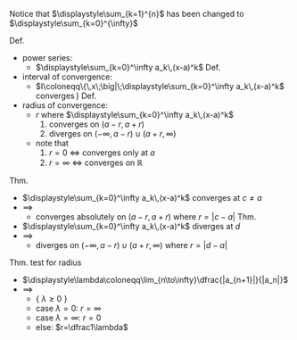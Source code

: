
Notice that  $\displaystyle\sum_{k=1}^{n}$  has been changed to  $\displaystyle\sum_{k=0}^{\infty}$


Def.
- power series:
	- $\displaystyle\sum_{k=0}^\infty a_k\,(x-a)^k$
Def.
- interval of convergence:
	- $I\coloneqq\{\,x\;\big|\;\displaystyle\sum_{k=0}^\infty a_k\,(x-a)^k$  converges$\,\}$
Def.
- radius of convergence:
	- $r$  where  $\displaystyle\sum_{k=0}^\infty a_k\,(x-a)^k$
	  1. converges on  $(a-r,\,a+r)$
	  2. diverges on  $(-\infty,\, a-r)\cup(a+r,\,\infty)$
	- note that
	  1. $r=0$ $\iff$ converges only at  $a$
	  2. $r=\infty$ $\iff$ converges on  $\mathbb{R}$


Thm.
- $\displaystyle\sum_{k=0}^\infty a_k\,(x-a)^k$  converges at $c\neq a$
- $\implies$ 
	- converges absolutely on $(a-r,\,a+r)$
	  where $r=|c-a|$
Thm.
- $\displaystyle\sum_{k=0}^\infty a_k\,(x-a)^k$  diverges at $d$
- $\implies$
	- diverges on $(-\infty,\, a-r)\cup(a+r,\,\infty)$
	  where $r=|d-a|$


Thm. test for radius
- $\displaystyle\lambda\coloneqq\lim_{n\to\infty}\dfrac{|a_{n+1}|}{|a_n|}$
- $\implies$
	- { $\lambda\geq0$ }
	- case $\lambda=0$:   $r=\infty$
	- case $\lambda=\infty$:  $r=0$
	- else:         $r=\dfrac1\lambda$